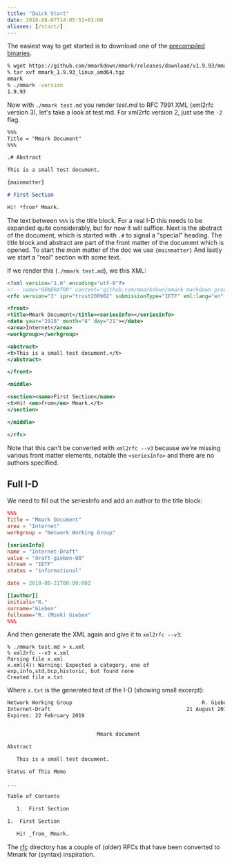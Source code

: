 ```yaml
---
title: "Quick Start"
date: 2018-08-07T14:05:51+01:00
aliases: [/start/]
---
```


The easiest way to get started is to download one of the [precompiled
binaries](https://github.com/mmarkdown/mmark/releases).

~~~ sh
% wget https://github.com/mmarkdown/mmark/releases/download/v1.9.93/mmark_1.9.93_linux_amd64.tgz
% tar xvf mmark_1.9.93_linux_amd64.tgz
mmark
% ./mmark -version
1.9.93
~~~

Now with `./mmark test.md` you render *test.md* to RFC 7991 XML (xml2rfc version 3), let's take
a look at test.md. For xml2rfc version 2, just use the `-2` flag.

~~~ markdown
%%%
Title = "Mmark Document"
%%%

.# Abstract

This is a small test document.

{mainmatter}

# First Section

Hi! *from* Mmark.
~~~

The text between `%%%` is the title block. For a real I-D this needs to be expanded quite
considerably, but for now it will suffice. Next is the abstract of the document, which is started
with `.#` to signal a "special" heading. The title block and abstract are part of the front matter
of the document which is opened. To start the *main* matter of the doc we use `{mainmatter}`
And lastly we start a "real" section with some text.

If we render this (`./mmark test.md`), we this XML:

~~~ xml
<?xml version="1.0" encoding="utf-8"?>
<!-- name="GENERATOR" content="github.com/mmarkdown/mmark markdown processor for Go" -->
<rfc version="3" ipr="trust200902" submissionType="IETF" xml:lang="en" consensus="false" xmlns:xi="http://www.w3.org/2001/XInclude">

<front>
<title>Mmark Document</title><seriesInfo></seriesInfo>
<date year="2018" month="8" day="21"></date>
<area>Internet</area>
<workgroup></workgroup>

<abstract>
<t>This is a small test document.</t>
</abstract>

</front>

<middle>

<section><name>First Section</name>
<t>Hi! <em>from</em> Mmark.</t>
</section>

</middle>

</rfc>
~~~

Note that this can't be converted with `xml2rfc --v3` because we're missing various front matter
elements, notable the `<seriesInfo>` and there are no authors specified.

## Full I-D

We need to fill out the seriesInfo and add an author to the title block:

~~~ toml
%%%
Title = "Mmark Document"
area = "Internet"
workgroup = "Network Working Group"

[seriesInfo]
name = "Internet-Draft"
value = "draft-gieben-00"
stream = "IETF"
status = "informational"

date = 2018-08-21T00:00:00Z

[[author]]
initials="R."
surname="Gieben"
fullname="R. (Miek) Gieben"
%%%
~~~

And then generate the XML again and give it to `xml2rfc --v3`:

~~~
% ./mmark test.md > x.xml
% xml2rfc --v3 x.xml
Parsing file x.xml
x.xml(4): Warning: Expected a category, one of exp,info,std,bcp,historic, but found none
Created file x.txt
~~~

Where `x.txt` is the generated text of the I-D (showing small excerpt):

~~~ txt
Network Working Group                                          R. Gieben
Internet-Draft                                            21 August 2018
Expires: 22 February 2019


                             Mmark document

Abstract

   This is a small test document.

Status of This Memo

...

Table of Contents

   1.  First Section

1.  First Section

   Hi! _from_ Mmark.
~~~

The [rfc](https://github.com/mmarkdown/mmark/tree/master/rfc) directory has a couple of (older) RFCs that
have been converted to Mmark for (syntax) inspiration.
